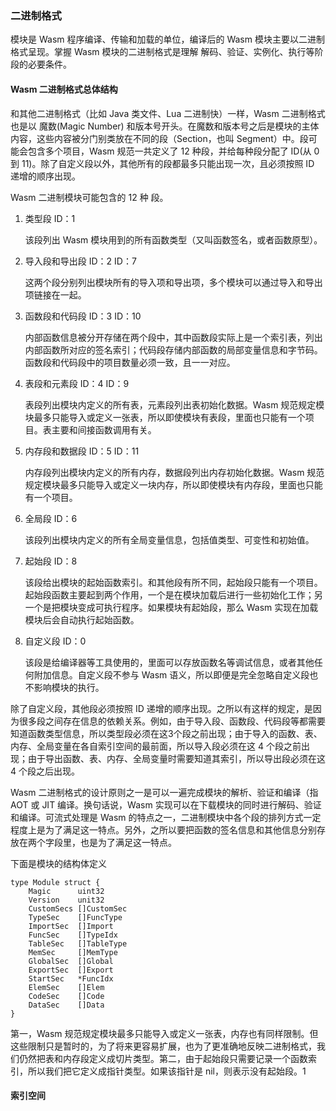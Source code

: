 ### 二进制格式

模块是 Wasm 程序编译、传输和加载的单位，编译后的 Wasm 模块主要以二进制格式呈现。掌握 Wasm 模块的二进制格式是理解 解码、验证、实例化、执行等阶段的必要条件。

#### Wasm 二进制格式总体结构

和其他二进制格式（比如 Java 类文件、Lua 二进制快）一样，Wasm 二进制格式也是以 魔数(Magic Number) 和版本号开头。在魔数和版本号之后是模块的主体内容，这些内容被分门别类放在不同的段（Section，也叫 Segment）中。段可能会包含多个项目，Wasm 规范一共定义了 12 种段，并给每种段分配了 ID(从 0 到 11)。除了自定义段以外，其他所有的段都最多只能出现一次，且必须按照 ID 递增的顺序出现。

Wasm 二进制模块可能包含的 12 种 段。

1. 类型段 ID：1

   该段列出 Wasm 模块用到的所有函数类型（又叫函数签名，或者函数原型）。

2. 导入段和导出段 ID：2  ID：7

   这两个段分别列出模块所有的导入项和导出项，多个模块可以通过导入和导出项链接在一起。

3. 函数段和代码段 ID：3 ID：10

   内部函数信息被分开存储在两个段中，其中函数段实际上是一个索引表，列出内部函数所对应的签名索引；代码段存储内部函数的局部变量信息和字节码。函数段和代码段中的项目数量必须一致，且一一对应。

4. 表段和元素段 ID：4  ID：9

   表段列出模块内定义的所有表，元素段列出表初始化数据。Wasm 规范规定模块最多只能导入或定义一张表，所以即使模块有表段，里面也只能有一个项目。表主要和间接函数调用有关。

5. 内存段和数据段 ID：5  ID：11

   内存段列出模块内定义的所有内存，数据段列出内存初始化数据。Wasm 规范规定模块最多只能导入或定义一块内存，所以即使模块有内存段，里面也只能有一个项目。

6. 全局段 ID：6

   该段列出模块内定义的所有全局变量信息，包括值类型、可变性和初始值。

7. 起始段 ID：8

   该段给出模块的起始函数索引。和其他段有所不同，起始段只能有一个项目。起始段函数主要起到两个作用，一个是在模块加载后进行一些初始化工作；另一个是把模块变成可执行程序。如果模块有起始段，那么 Wasm 实现在加载模块后会自动执行起始函数。

8. 自定义段 ID：0

   该段是给编译器等工具使用的，里面可以存放函数名等调试信息，或者其他任何附加信息。自定义段不参与 Wasm 语义，所以即便是完全忽略自定义段也不影响模块的执行。

除了自定义段，其他段必须按照 ID 递增的顺序出现。之所以有这样的规定，是因为很多段之间存在信息的依赖关系。例如，由于导入段、函数段、代码段等都需要知道函数类型信息，所以类型段必须在这3个段之前出现；由于导入的函数、表、内存、全局变量在各自索引空间的最前面，所以导入段必须在这 4 个段之前出现；由于导出函数、表、内存、全局变量时需要知道其索引，所以导出段必须在这 4 个段之后出现。

Wasm 二进制格式的设计原则之一是可以一遍完成模块的解析、验证和编译（指 AOT 或 JIT 编译。换句话说，Wasm 实现可以在下载模块的同时进行解码、验证和编译。可流式处理是 Wasm 的特点之一，二进制模块中各个段的排列方式一定程度上是为了满足这一特点。另外，之所以要把函数的签名信息和其他信息分别存放在两个字段里，也是为了满足这一特点。

下面是模块的结构体定义

```wasm
type Module struct {
	Magic      uint32
	Version    unit32
	CustomSecs []CustomSec
	TypeSec    []FuncType
	ImportSec  []Import
	FuncSec    []TypeIdx
	TableSec   []TableType
	MemSec     []MemType
	GlobalSec  []Global
	ExportSec  []Export
	StartSec   *FuncIdx
	ElemSec    []Elem
	CodeSec    []Code
	DataSec    []Data
}
```

第一，Wasm 规范规定模块最多只能导入或定义一张表，内存也有同样限制。但这些限制只是暂时的，为了将来更容易扩展，也为了更准确地反映二进制格式，我们仍然把表和内存段定义成切片类型。第二，由于起始段只需要记录一个函数索引，所以我们把它定义成指针类型。如果该指针是 nil，则表示没有起始段。1

#### 索引空间

